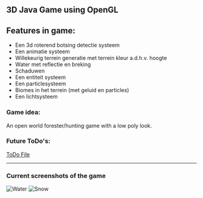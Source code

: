 ## 3D Java Game using OpenGL

## Features in game:
- Een 3d roterend botsing detectie systeem
- Een animatie systeem
- Willekeurig terrein generatie met terrein kleur a.d.h.v. hoogte
- Water met reflectie en breking
- Schaduwen
- Een entiteit systeem
- Een particlesysteem
- Biomes in het terrein (met geluid en particles)
- Een lichtsysteem

### Game idea:
An open world forester/hunting game with a low poly look.

### Future ToDo's:
[ToDo File](https://github.com/CodingWithMenno/3DGame/blob/main/Game/src/gameLoop/TODO.java)

---
### Current screenshots of the game

![Water](https://media.discordapp.net/attachments/378603538009292820/802181808888348722/unknown.png?width=1623&height=910)
![Snow](https://media.discordapp.net/attachments/574188492272173076/802487939783327754/unknown.png?width=1625&height=910)

